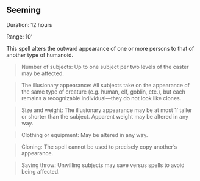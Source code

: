 ## Seeming   

Duration: 12 hours

Range: 10’

This spell alters the outward appearance of one or more persons to that of another type of humanoid.

> Number of subjects: Up to one subject per two levels of the caster may be affected.

> The illusionary appearance: All subjects take on the appearance of the same type of creature (e.g. human, elf, goblin, etc.), but each remains a recognizable individual—they do not look like clones.

> Size and weight: The illusionary appearance may be at most 1’ taller or shorter than the subject. Apparent weight may be altered in any way.

> Clothing or equipment: May be altered in any way.

> Cloning: The spell cannot be used to precisely copy another’s appearance.

> Saving throw: Unwilling subjects may save versus spells to avoid being affected.